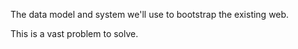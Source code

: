 The data model and system we'll use to bootstrap the existing web.

This is a vast problem to solve.

